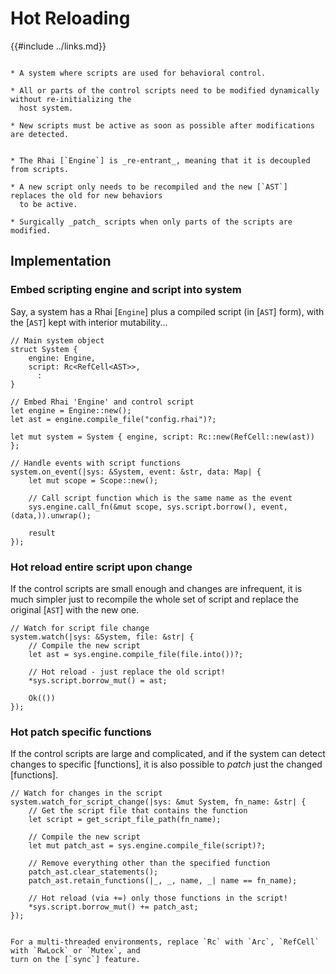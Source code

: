 Hot Reloading
=============

{{#include ../links.md}}


```admonish info "Usage scenario"

* A system where scripts are used for behavioral control.

* All or parts of the control scripts need to be modified dynamically without re-initializing the
  host system.

* New scripts must be active as soon as possible after modifications are detected.
```

```admonish abstract "Key concepts"

* The Rhai [`Engine`] is _re-entrant_, meaning that it is decoupled from scripts.

* A new script only needs to be recompiled and the new [`AST`] replaces the old for new behaviors
  to be active.

* Surgically _patch_ scripts when only parts of the scripts are modified.
```


Implementation
--------------

### Embed scripting engine and script into system

Say, a system has a Rhai [`Engine`] plus a compiled script (in [`AST`] form), with the [`AST`] kept
with interior mutability...

```rust,no_run
// Main system object
struct System {
    engine: Engine,
    script: Rc<RefCell<AST>>,
      :
}

// Embed Rhai 'Engine' and control script
let engine = Engine::new();
let ast = engine.compile_file("config.rhai")?;

let mut system = System { engine, script: Rc::new(RefCell::new(ast)) };

// Handle events with script functions
system.on_event(|sys: &System, event: &str, data: Map| {
    let mut scope = Scope::new();

    // Call script function which is the same name as the event
    sys.engine.call_fn(&mut scope, sys.script.borrow(), event, (data,)).unwrap();

    result
});
```

### Hot reload entire script upon change

If the control scripts are small enough and changes are infrequent, it is much simpler just to
recompile the whole set of script and replace the original [`AST`] with the new one.

```rust,no_run
// Watch for script file change
system.watch(|sys: &System, file: &str| {
    // Compile the new script
    let ast = sys.engine.compile_file(file.into())?;

    // Hot reload - just replace the old script!
    *sys.script.borrow_mut() = ast;

    Ok(())
});
```

### Hot patch specific functions

If the control scripts are large and complicated, and if the system can detect changes to specific [functions],
it is also possible to _patch_ just the changed [functions].

```rust,no_run
// Watch for changes in the script
system.watch_for_script_change(|sys: &mut System, fn_name: &str| {
    // Get the script file that contains the function
    let script = get_script_file_path(fn_name);

    // Compile the new script
    let mut patch_ast = sys.engine.compile_file(script)?;

    // Remove everything other than the specified function
    patch_ast.clear_statements();
    patch_ast.retain_functions(|_, _, name, _| name == fn_name);

    // Hot reload (via +=) only those functions in the script!
    *sys.script.borrow_mut() += patch_ast;
});
```


```admonish tip.small "Tip: Multi-threaded considerations"

For a multi-threaded environments, replace `Rc` with `Arc`, `RefCell` with `RwLock` or `Mutex`, and
turn on the [`sync`] feature.
```
